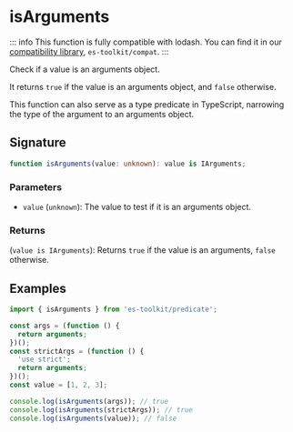 # isArguments

::: info
This function is fully compatible with lodash. You can find it in our [compatibility library](../../../compatibility.md), `es-toolkit/compat`.
:::

Check if a value is an arguments object.

It returns `true` if the value is an arguments object, and `false` otherwise.

This function can also serve as a type predicate in TypeScript, narrowing the type of the argument to an arguments object.

## Signature

```typescript
function isArguments(value: unknown): value is IArguments;
```

### Parameters

- `value` (`unknown`): The value to test if it is an arguments object.

### Returns

(`value is IArguments`): Returns `true` if the value is an arguments, `false` otherwise.

## Examples

```typescript
import { isArguments } from 'es-toolkit/predicate';

const args = (function () {
  return arguments;
})();
const strictArgs = (function () {
  'use strict';
  return arguments;
})();
const value = [1, 2, 3];

console.log(isArguments(args)); // true
console.log(isArguments(strictArgs)); // true
console.log(isArguments(value)); // false
```
